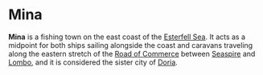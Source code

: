 # Mina

**Mina** is a fishing town on the east coast of the [Esterfell Sea](../../mote/esterfell/lenya/esterfell-sea/esterfell-sea.md). It acts as a midpoint for both ships sailing alongside the coast and caravans traveling along the eastern stretch of the [Road of Commerce](road-of-commerce.md) between [Seaspire](seaspire.md) and [Lombo](lombo.md), and it is considered the sister city of [Doria](doria.md).
